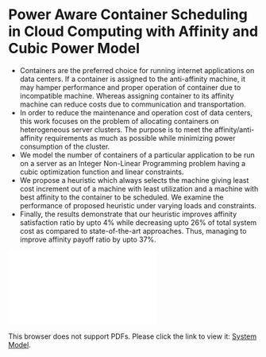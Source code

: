 # Power Aware Container Scheduling in Cloud Computing with Affinity and Cubic Power Model
- Containers are the preferred choice for running internet applications on data centers. If a container is assigned to the anti-affinity machine, it may hamper performance and proper operation of container due to incompatible machine. Whereas assigning container to its affinity machine can reduce costs due to communication and transportation.
- In order to reduce the maintenance and operation cost of data centers, this work focuses on the problem of allocating containers on heterogeneous server clusters. The purpose is to meet the affinity/anti-affinity requirements as much as possible while minimizing power consumption of the cluster.
- We model the number of containers of a particular application to be run on a server as an Integer Non-Linear Programming problem having a cubic optimization function and linear constraints.
- We propose a heuristic which always selects the machine giving least cost increment out of a machine with least utilization and a machine with best affinity to the container to be scheduled. We examine the performance of proposed heuristic under varying loads and constraints.
- Finally, the results demonstrate that our heuristic improves affinity satisfaction ratio by upto 4\% while decreasing upto 26\% of total system cost as compared to state-of-the-art approaches. Thus, managing to improve affinity payoff ratio by upto 37\%.

<object data="./system_model.pdf" type="application/pdf" width="500px">
    <embed src="./system_model.pdf">
        <p>This browser does not support PDFs. Please click the link to view it: <a href="./system_model.pdf">System Model</a>.</p>
    </embed>
</object>